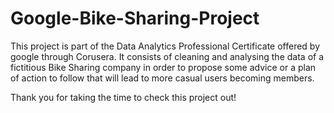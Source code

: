 # Google-Bike-Sharing-Project

This project is part of the Data Analytics Professional Certificate offered by google through Corusera.
It consists of cleaning and analysing the data of a fictitious Bike Sharing company in order to propose some advice or a plan of action to follow that will lead to more casual users becoming members.

Thank you for taking the time to check this project out!
